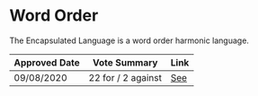 # Word Order

The Encapsulated Language is a word order harmonic language.

| Approved Date |    Vote Summary    | Link                                                                                                                  |
| ------------- | :----------------: | --------------------------------------------------------------------------------------------------------------------- |
| 09/08/2020    | 22 for / 2 against | [See](https://www.reddit.com/r/EncapsulatedLanguage/comments/i59je6/official_proposal_vote_to_make_the_encapsulated/) |